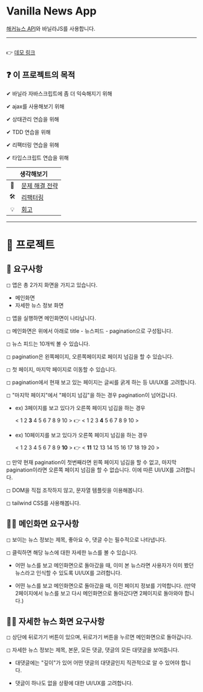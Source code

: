 # Vanilla News App

[해커뉴스 API](https://github.com/tastejs/hacker-news-pwas/blob/master/docs/api.md)와 바닐라JS를 사용합니다.

---

<img />

👉 [데모 링크](#)

## ❓ 이 프로젝트의 목적

✔ 바닐라 자바스크립트에 좀 더 익숙해지기 위해

✔ ajax를 사용해보기 위해

✔ 상태관리 연습을 위해

✔ TDD 연습을 위해

✔ 리팩터링 연습을 위해

✔ 타입스크립트 연습을 위해

<table>
    <thead>
        <tr>
            <th colspan="2" style="text-align: center">
                생각해보기
            </th>
        </tr>
    </thead>
    <tbody>
        <tr>
            <td style="text-align: center">🤔</td>
            <td><a href="#">문제 해결 전략</a></td>
        </tr>
        <tr>
            <td style="text-align: center">🛠</td>
            <td><a href="#">리팩터링</a></td>
        </tr>
        <tr>
            <td style="text-align: center">💡</td>
            <td><a href="#">회고</a></td>
        </tr>
    </tbody>
</table>

---

# 🎉 프로젝트

## 🎯 요구사항

◻ 앱은 총 2가지 화면을 가지고 있습니다.

- 메인화면
- 자세한 뉴스 정보 화면

◻ 앱을 실행하면 메인화면이 나타납니다.

◻ 메인화면은 위에서 아래로 title - 뉴스피드 - pagination으로 구성됩니다.

◻ 뉴스 피드는 10개씩 볼 수 있습니다.

◻ pagination은 왼쪽페이지, 오른쪽페이지로 페이지 넘김을 할 수 있습니다.

◻ 첫 페이지, 마지막 페이지로 이동할 수 있습니다.

◻ pagination에서 현재 보고 있는 페이지는 글씨를 굵게 하는 등 UI/UX를 고려합니다.

◻ "마지막 페이지"에서 "페이지 넘김"을 하는 경우 pagination이 넘어갑니다.

- ex) 3페이지를 보고 있다가 오른쪽 페이지 넘김을 하는 경우

  < 1 2 **3** 4 5 6 7 8 9 10 > 👉 < 1 2 3 **4** 5 6 7 8 9 10 >

- ex) 10페이지를 보고 있다가 오른쪽 페이지 넘김을 하는 경우

  < 1 2 3 4 5 6 7 8 9 **10** > 👉 < **11** 12 13 14 15 16 17 18 19 20 >

◻ 만약 현재 pagination이 첫번째라면 왼쪽 페이지 넘김을 할 수 없고, 마지막 pagination이라면 오른쪽 페이지 넘김을 할 수 없습니다. 이에 따른 UI/UX를 고려합니다.

◻ DOM을 직접 조작하지 않고, 문자열 템플릿을 이용해봅니다.

◻ tailwind CSS를 사용해봅니다.

## 🎯🎯 메인화면 요구사항

◻ 보이는 뉴스 정보는 제목, 좋아요 수, 댓글 수는 필수적으로 나타냅니다.

◻ 클릭하면 해당 뉴스에 대한 자세한 뉴스를 볼 수 있습니다.

- 어떤 뉴스를 보고 메인화면으로 돌아갔을 때, 이미 본 뉴스라면 사용자가 이미 봤던 뉴스라고 인식할 수 있도록 UI/UX를 고려합니다.

- 어떤 뉴스를 보고 메인화면으로 돌아갔을 때, 이전 페이지 정보를 기억합니다. (만약 2페이지에서 뉴스를 보고 다시 메인화면으로 돌아갔다면 2페이지로 돌아와야 합니다.)

## 🎯🎯 자세한 뉴스 화면 요구사항

◻ 상단에 뒤로가기 버튼이 있으며, 뒤로가기 버튼을 누르면 메인화면으로 돌아갑니다.

◻ 자세한 뉴스 정보는 제목, 본문, 모든 댓글, 댓글의 모든 대댓글을 보여줍니다.

- 대댓글에는 "깊이"가 있어 어떤 댓글의 대댓글인지 직관적으로 알 수 있어야 합니다.

- 댓글이 하나도 없을 상황에 대한 UI/UX를 고려합니다.
